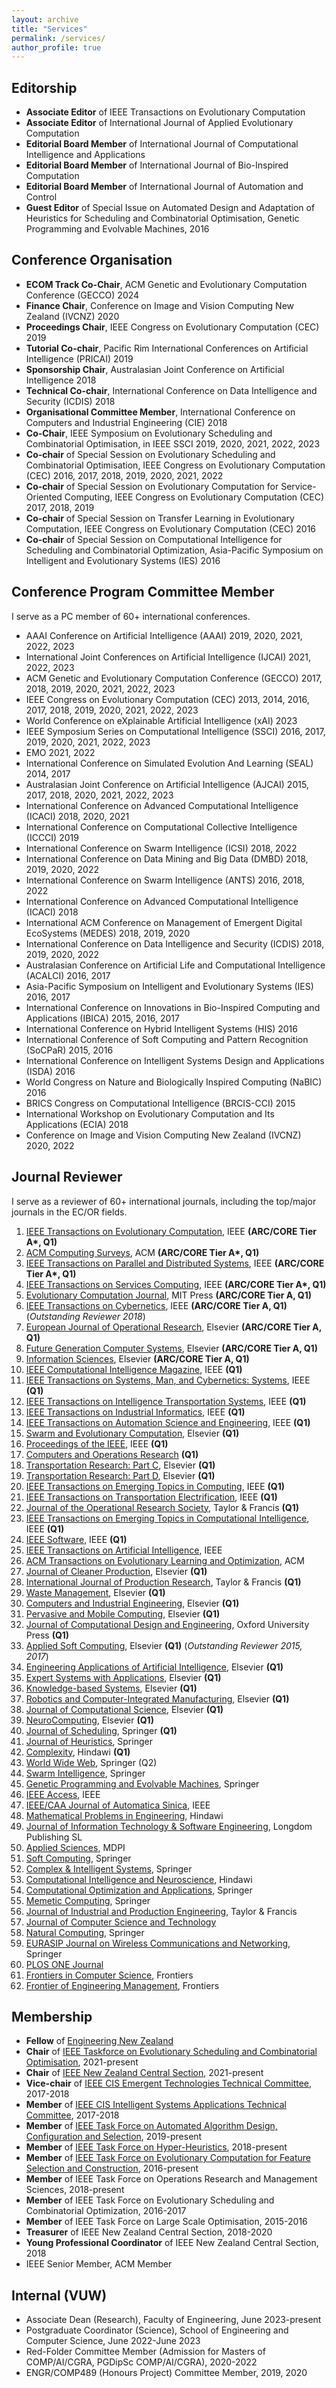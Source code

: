 ```yaml
---
layout: archive
title: "Services"
permalink: /services/
author_profile: true
---
```


## Editorship

<ul>
<li><strong>Associate Editor</strong> of IEEE Transactions on Evolutionary Computation</li>
<li><strong>Associate Editor</strong> of International Journal of Applied Evolutionary Computation</li>
<li><strong>Editorial Board Member</strong> of International Journal of Computational Intelligence and Applications</li>
<li><strong>Editorial Board Member</strong> of International Journal of Bio-Inspired Computation</li>
<li><strong>Editorial Board Member</strong> of International Journal of Automation and Control</li>
<li><strong>Guest Editor</strong> of Special Issue on Automated Design and Adaptation of Heuristics for Scheduling and Combinatorial Optimisation, Genetic Programming and Evolvable Machines, 2016</li>
</ul>

## Conference Organisation

<ul>
<li><strong>ECOM Track Co-Chair</strong>, ACM Genetic and Evolutionary Computation Conference (GECCO) 2024</li>
<li><strong>Finance Chair</strong>, Conference on Image and Vision Computing New Zealand (IVCNZ) 2020</li>
<li><strong>Proceedings Chair</strong>, IEEE Congress on Evolutionary Computation (CEC) 2019</li>
<li><strong>Tutorial Co-chair</strong>, Pacific Rim International Conferences on Artificial Intelligence (PRICAI) 2019</li>
<li><strong>Sponsorship Chair</strong>, Australasian Joint Conference on Artificial Intelligence 2018</li>
<li><strong>Technical Co-chair</strong>, International Conference on Data Intelligence and Security (ICDIS) 2018</li>
<li><strong>Organisational Committee Member</strong>, International Conference on Computers and Industrial Engineering (CIE) 2018</li>
<li><strong>Co-Chair</strong>, IEEE Symposium on Evolutionary Scheduling and Combinatorial Optimisation, in IEEE SSCI 2019, 2020, 2021, 2022, 2023</li>
<li><strong>Co-chair</strong> of Special Session on Evolutionary Scheduling and Combinatorial Optimisation, IEEE Congress on Evolutionary Computation (CEC) 2016, 2017, 2018, 2019, 2020, 2021, 2022</li>
<li><strong>Co-chair</strong> of Special Session on Evolutionary Computation for Service-Oriented Computing, IEEE Congress on Evolutionary Computation (CEC) 2017, 2018, 2019</li>
<li><strong>Co-chair</strong> of Special Session on Transfer Learning in Evolutionary Computation, IEEE Congress on Evolutionary Computation (CEC) 2016</li>
<li><strong>Co-chair</strong> of Special Session on Computational Intelligence for Scheduling and Combinatorial Optimization, Asia-Pacific Symposium on Intelligent and Evolutionary Systems (IES) 2016</li>
</ul>

## Conference Program Committee Member

I serve as a PC member of 60+ international conferences.

<ul>
<li>AAAI Conference on Artificial Intelligence (AAAI) 2019, 2020, 2021, 2022, 2023</li>
<li>International Joint Conferences on Artificial Intelligence (IJCAI) 2021, 2022, 2023</li>
<li>ACM Genetic and Evolutionary Computation Conference (GECCO) 2017, 2018, 2019, 2020, 2021, 2022, 2023</li>
<li>IEEE Congress on Evolutionary Computation (CEC) 2013, 2014, 2016, 2017, 2018, 2019, 2020, 2021, 2022, 2023</li>
<li>World Conference on eXplainable Artificial Intelligence (xAI) 2023</li>
<li>IEEE Symposium Series on Computational Intelligence (SSCI) 2016, 2017, 2019, 2020, 2021, 2022, 2023</li>
<li>EMO 2021, 2022</li>
<li>International Conference on Simulated Evolution And Learning (SEAL) 2014, 2017</li>
<li>Australasian Joint Conference on Artificial Intelligence (AJCAI) 2015, 2017, 2018, 2020, 2021, 2022, 2023</li>
<li>International Conference on Advanced Computational Intelligence (ICACI) 2018, 2020, 2021</li>
<li>International Conference on Computational Collective Intelligence (ICCCI) 2019</li>
<li>International Conference on Swarm Intelligence (ICSI) 2018, 2022</li>
<li>International Conference on Data Mining and Big Data (DMBD) 2018, 2019, 2020, 2022</li>
<li>International Conference on Swarm Intelligence (ANTS) 2016, 2018, 2022</li>
<li>International Conference on Advanced Computational Intelligence (ICACI) 2018</li>
<li>International ACM Conference on Management of Emergent Digital EcoSystems (MEDES) 2018, 2019, 2020</li>
<li>International Conference on Data Intelligence and Security (ICDIS) 2018, 2019, 2020, 2022</li>
<li>Australasian Conference on Artificial Life and Computational Intelligence (ACALCI) 2016, 2017</li>
<li>Asia-Pacific Symposium on Intelligent and Evolutionary Systems (IES) 2016, 2017</li>
<li>International Conference on Innovations in Bio-Inspired Computing and Applications (IBICA) 2015, 2016, 2017</li>
<li>International Conference on Hybrid Intelligent Systems (HIS) 2016</li>
<li>International Conference of Soft Computing and Pattern Recognition (SoCPaR) 2015, 2016</li>
<li>International Conference on Intelligent Systems Design and Applications (ISDA) 2016</li>
<li>World Congress on Nature and Biologically Inspired Computing (NaBIC) 2016</li>
<li>BRICS Congress on Computational Intelligence (BRCIS-CCI) 2015</li>
<li>International Workshop on Evolutionary Computation and Its Applications (ECIA) 2018</li>
<li>Conference on Image and Vision Computing New Zealand (IVCNZ) 2020, 2022</li>
 </ul>

## Journal Reviewer

I serve as a reviewer of 60+ international journals, including the top/major journals in the EC/OR fields.

<ol>
<li><a href="http://ieeexplore.ieee.org/xpl/RecentIssue.jsp?punumber=4235">IEEE Transactions on Evolutionary Computation</a>, IEEE <strong>(ARC/CORE Tier A*, Q1)</strong></li>
<li><a href="https://dl.acm.org/journal/csur">ACM Computing Surveys</a>, ACM <strong>(ARC/CORE Tier A*, Q1)</strong></li>
<li><a href="https://ieeexplore.ieee.org/xpl/RecentIssue.jsp?punumber=71">IEEE Transactions on Parallel and Distributed Systems</a>, IEEE <strong>(ARC/CORE Tier A*, Q1)</strong></li>
<li><a href="https://ieeexplore.ieee.org/xpl/RecentIssue.jsp?punumber=4629386">IEEE Transactions on Services Computing</a>, IEEE <strong>(ARC/CORE Tier A*, Q1)</strong></li>
<li><a href="http://www.mitpressjournals.org/loi/evco">Evolutionary Computation Journal</a>, MIT Press <strong>(ARC/CORE Tier A, Q1)</strong></li>
<li><a href="http://ieeexplore.ieee.org/xpl/RecentIssue.jsp?punumber=6221036">IEEE Transactions on Cybernetics</a>, IEEE <strong>(ARC/CORE Tier A, Q1)</strong> (<i>Outstanding Reviewer 2018</i>)</li>
<li><a href="http://www.journals.elsevier.com/european-journal-of-operational-research/">European Journal of Operational Research</a>, Elsevier <strong>(ARC/CORE Tier A, Q1)</strong></li>
<li><a href="https://www.journals.elsevier.com/future-generation-computer-systems">Future Generation Computer Systems</a>, Elsevier <strong>(ARC/CORE Tier A, Q1)</strong></li>
<li><a href="http://www.journals.elsevier.com/information-sciences/">Information Sciences</a>, Elsevier <strong>(ARC/CORE Tier A, Q1)</strong></li>
<li><a href="https://ieeexplore.ieee.org/xpl/RecentIssue.jsp?punumber=10207">IEEE Computational Intelligence Magazine</a>, IEEE <strong>(Q1)</strong></li>
<li><a href="https://ieeexplore.ieee.org/xpl/RecentIssue.jsp?punumber=6221021">IEEE Transactions on Systems, Man, and Cybernetics: Systems</a>, IEEE <strong>(Q1)</strong></li>
<li><a href="https://ieeexplore.ieee.org/xpl/RecentIssue.jsp?punumber=6979">IEEE Transactions on Intelligence Transportation Systems</a>, IEEE <strong>(Q1)</strong></li>
<li><a href="https://ieeexplore.ieee.org/xpl/RecentIssue.jsp?punumber=9424">IEEE Transactions on Industrial Informatics</a>, IEEE <strong>(Q1)</strong></li>
<li><a href="https://ieeexplore.ieee.org/xpl/aboutJournal.jsp?punumber=8856">IEEE Transactions on Automation Science and Engineering</a>, IEEE <strong>(Q1)</strong></li>
<li><a href="https://www.journals.elsevier.com/swarm-and-evolutionary-computation">Swarm and Evolutionary Computation</a>, Elsevier <strong>(Q1)</strong></li>
<li><a href="https://proceedingsoftheieee.ieee.org">Proceedings of the IEEE</a>, IEEE <strong>(Q1)</strong></li>
<li><a href="https://www.journals.elsevier.com/computers-and-operations-research">Computers and Operations Research</a> <strong>(Q1)</strong></li>
<li><a href="http://www.journals.elsevier.com/transportation-research-part-c-emerging-technologies/">Transportation Research: Part C</a>, Elsevier <strong>(Q1)</strong></li>
<li><a href="http://www.journals.elsevier.com/transportation-research-part-d-transport-and-environment/">Transportation Research: Part D</a>, Elsevier <strong>(Q1)</strong></li>
<li><a href="https://ieeexplore.ieee.org/xpl/RecentIssue.jsp?punumber=6245516">IEEE Transactions on Emerging Topics in Computing</a>, IEEE <strong>(Q1)</strong></li>
<li><a href="https://ieeexplore.ieee.org/xpl/RecentIssue.jsp?punumber=6687316">IEEE Transactions on Transportation Electrification</a>, IEEE <strong>(Q1)</strong></li>
<li><a href="https://www.tandfonline.com/toc/tjor20/current">Journal of the Operational Research Society</a>, Taylor & Francis <strong>(Q1)</strong></li>
<li><a href="https://ieeexplore.ieee.org/xpl/RecentIssue.jsp?punumber=7433297">IEEE Transactions on Emerging Topics in Computational Intelligence</a>, IEEE <strong>(Q1)</strong></li>
<li><a href="https://ieeexplore.ieee.org/xpl/RecentIssue.jsp?punumber=52">IEEE Software</a>, IEEE <strong>(Q1)</strong></li>
<li><a href="https://ieeexplore.ieee.org/xpl/RecentIssue.jsp?punumber=9078688">IEEE Transactions on Artificial Intelligence</a>, IEEE</li>
<li><a href="https://dlnext.acm.org/journal/telo">ACM Transactions on Evolutionary Learning and Optimization</a>, ACM</li>
<li><a href="https://www.journals.elsevier.com/journal-of-cleaner-production">Journal of Cleaner Production</a>, Elsevier <strong>(Q1)</strong></li>
<li><a href="https://www.tandfonline.com/toc/tprs20/current">International Journal of Production Research</a>, Taylor & Francis <strong>(Q1)</strong></li>
<li><a href="https://www.journals.elsevier.com/waste-management">Waste Management</a>, Elsevier <strong>(Q1)</strong></li>
<li><a href="https://www.journals.elsevier.com/computers-and-industrial-engineering">Computers and Industrial Engineering</a>, Elsevier <strong>(Q1)</strong></li>
<li><a href="https://www.journals.elsevier.com/pervasive-and-mobile-computing">Pervasive and Mobile Computing</a>, Elsevier <strong>(Q1)</strong></li>
<li><a href="https://academic.oup.com/jcde">Journal of Computational Design and Engineering</a>, Oxford University Press <strong>(Q1)</strong></li>
<li><a href="http://www.journals.elsevier.com/applied-soft-computing/">Applied Soft Computing</a>, Elsevier <strong>(Q1)</strong> (<i>Outstanding Reviewer 2015, 2017</i>)</li>
<li><a href="http://www.journals.elsevier.com/engineering-applications-of-artificial-intelligence/">Engineering Applications of Artificial Intelligence</a>, Elsevier <strong>(Q1)</strong></li>
<li><a href="https://www.journals.elsevier.com/expert-systems-with-applications">Expert Systems with Applications</a>, Elsevier <strong>(Q1)</strong></li>
<li><a href="https://www.journals.elsevier.com/knowledge-based-systems">Knowledge-based Systems</a>, Elsevier <strong>(Q1)</strong></li>
<li><a href="https://www.journals.elsevier.com/robotics-and-computer-integrated-manufacturing">Robotics and Computer-Integrated Manufacturing</a>, Elsevier <strong>(Q1)</strong></li>
<li><a href="https://www.journals.elsevier.com/journal-of-computational-science">Journal of Computational Science</a>, Elsevier <strong>(Q1)</strong></li>
<li><a href="http://www.journals.elsevier.com/neurocomputing/">NeuroComputing</a>, Elsevier <strong>(Q1)</strong></li>
<li><a href="http://link.springer.com/journal/10951">Journal of Scheduling</a>, Springer <strong>(Q1)</strong></li>
<li><a href="http://www.springer.com/mathematics/applications/journal/10732">Journal of Heuristics</a>, Springer</li>
<li><a href="https://www.hindawi.com/journals/complexity/">Complexity</a>, Hindawi <strong>(Q1)</strong></li>
<li><a href="https://www.springer.com/journal/11280">World Wide Web</a>, Springer (Q2)</li>
<li><a href="http://link.springer.com/journal/11721">Swarm Intelligence</a>, Springer</li>
<li><a href="http://www.springer.com/computer/ai/journal/10710">Genetic Programming and Evolvable Machines</a>, Springer</li>
<li><a href="https://ieeeaccess.ieee.org">IEEE Access</a>, IEEE</li>
<li><a href="https://ieeexplore.ieee.org/xpl/RecentIssue.jsp?punumber=6570654">IEEE/CAA Journal of Automatica Sinica</a>, IEEE</li>
<li><a href="https://www.hindawi.com/journals/mpe/">Mathematical Problems in Engineering</a>, Hindawi</li>
<li><a href="http://www.omicsgroup.org/journals/information-technology-software-engineering.php">Journal of Information Technology & Software Engineering</a>, Longdom Publishing SL</li>
<li><a href="http://www.mdpi.com/journal/applsci">Applied Sciences</a>, MDPI</li>
<li><a href="http://www.springer.com/engineering/computational+intelligence+and+complexity/journal/500">Soft Computing</a>, Springer</li>
<li><a href="http://www.springer.com/engineering/computational+intelligence+and+complexity/journal/40747">Complex & Intelligent Systems</a>, Springer</li>
<li><a href="https://www.hindawi.com/journals/cin/">Computational Intelligence and Neuroscience</a>, Hindawi</li>
<li><a href="http://www.springer.com/mathematics/journal/10589">Computational Optimization and Applications</a>, Springer</li>
<li><a href="http://link.springer.com/journal/12293">Memetic Computing</a>, Springer</li>
<li><a href="http://www.tandfonline.com/toc/tjci21/current">Journal of Industrial and Production Engineering</a>, Taylor & Francis</li>
<li><a href="http://jcst.ict.ac.cn:8080/jcst/EN/volumn/home.shtml">Journal of Computer Science and Technology</a></li>
<li><a href="http://www.springer.com/computer/theoretical+computer+science/journal/11047">Natural Computing</a>, Springer</li>
<li><a href="http://jwcn.eurasipjournals.com/">EURASIP Journal on Wireless Communications and Networking</a>, Springer</li>
<li><a href="http://www.plosone.org/">PLOS ONE Journal</a></li>
<li><a href="http://home.frontiersin.org/">Frontiers in Computer Science</a>, Frontiers</li>
<li><a href="http://journal.hep.com.cn/fem/">Frontier of Engineering Management</a>, Frontiers</li>
</ol>

## Membership

<ul>
<li><strong>Fellow</strong> of <a href="https://www.engineeringnz.org/">Engineering New Zealand</a></li>
<li><strong>Chair</strong> of <a href="https://homepages.ecs.vuw.ac.nz/~yimei/ieee-tf-esco/">IEEE Taskforce on Evolutionary Scheduling and Combinatorial Optimisation</a>, 2021-present</li>
<li><strong>Chair</strong> of <a href="https://r10.ieee.org/nzc/">IEEE New Zealand Central Section</a>, 2021-present</li>
<li><strong>Vice-chair</strong> of <a href="http://cis.ieee.org/emergent-technologies-tc.html/">IEEE CIS Emergent Technologies Technical Committee</a>, 2017-2018</li>
<li><strong>Member</strong> of <a href="http://cis.ieee.org/intelligent-systems-applications-tc.html">IEEE CIS Intelligent Systems Applications Technical Committee</a>, 2017-2018</li>
<li><strong>Member</strong> of <a href="https://sites.google.com/view/ieeeaadcs">IEEE Task Force on Automated Algorithm Design, Configuration and Selection</a>, 2019-present</li>
<li><strong>Member</strong> of <a href="https://sites.google.com/site/ieeetaskforceonhyperheurisitcs/home">IEEE Task Force on Hyper-Heuristics</a>, 2018-present</li>
<li><strong>Member</strong> of <a href="http://homepages.ecs.vuw.ac.nz/~xuebing/ieeeCIS_ecfsc.html">IEEE Task Force on Evolutionary Computation for Feature Selection and Construction</a>, 2016-present</li>
<li><strong>Member</strong> of IEEE Task Force on Operations Research and Management Sciences, 2018-present</li>
<li><strong>Member</strong> of IEEE Task Force on Evolutionary Scheduling and Combinatorial Optimization, 2016-2017</li>
<li><strong>Member</strong> of IEEE Task Force on Large Scale Optimisation, 2015-2016</li>
<li><strong>Treasurer</strong> of IEEE New Zealand Central Section, 2018-2020</li>
<li><strong>Young Professional Coordinator</strong> of IEEE New Zealand Central Section, 2018</li>
<li>IEEE Senior Member, ACM Member</li>
</ul>

## Internal (VUW)

<ul>
    <li>Associate Dean (Research), Faculty of Engineering, June 2023-present</li>
    <li>Postgraduate Coordinator (Science), School of Engineering and Computer Science, June 2022-June 2023</li>
    <li>Red-Folder Committee Member (Admission for Masters of COMP/AI/CGRA, PGDipSc COMP/AI/CGRA), 2020-2022</li>
    <li>ENGR/COMP489 (Honours Project) Committee Member, 2019, 2020</li>
</ul>
